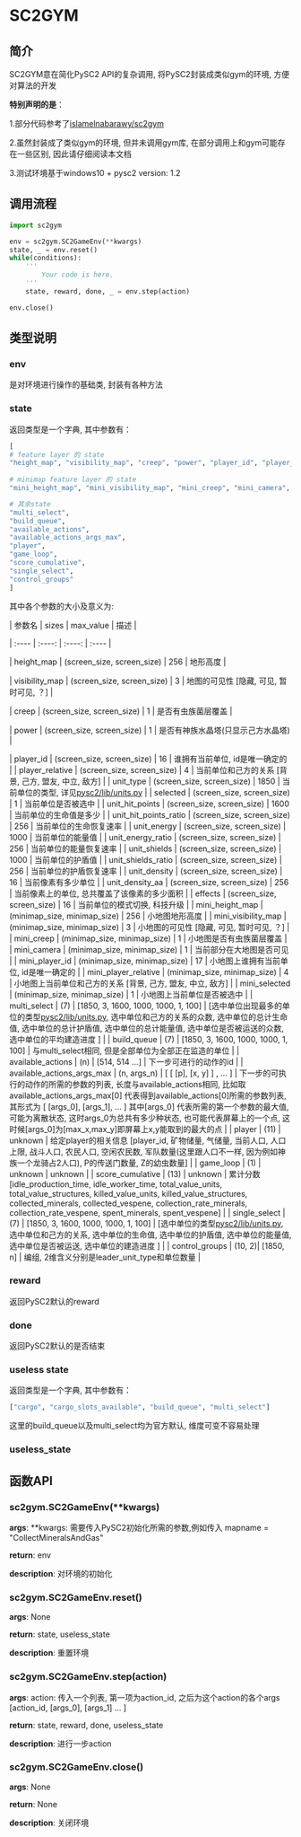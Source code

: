 # SC2GYM

## 简介

SC2GYM意在简化PySC2 API的复杂调用, 将PySC2封装成类似gym的环境, 方便对算法的开发

**特别声明的是**：

1.部分代码参考了[islamelnabarawy/sc2gym](https://github.com/islamelnabarawy/sc2gym)

2.虽然封装成了类似gym的环境, 但并未调用gym库, 在部分调用上和gym可能存在一些区别, 因此请仔细阅读本文档

3.测试环境基于windows10 + pysc2 version: 1.2

## 调用流程

```python
import sc2gym

env = sc2gym.SC2GameEnv(**kwargs)
state, _ = env.reset()
while(conditions):
    '''
        Your code is here.
    '''
    state, reward, done, _ = env.step(action)

env.close()
```

## 类型说明

### env
是对环境进行操作的基础类, 封装有各种方法

### state
返回类型是一个字典, 其中参数有： 
```python
[
# feature layer 的 state
"height_map", "visibility_map", "creep", "power", "player_id", "player_relative", "unit_type", "selected", "unit_hit_points", "unit_hit_points_ratio", "unit_energy", "unit_energy_ratio", "unit_shields", "unit_shields_ratio", "unit_density", "unit_density_aa", "effects",
 
# minimap feature layer 的 state
"mini_height_map", "mini_visibility_map", "mini_creep", "mini_camera", "mini_player_id", "mini_player_relative", "mini_selected",

# 其余state
"multi_select",
"build_queue",
"available_actions",
"available_actions_args_max",
"player", 
"game_loop", 
"score_cumulative",
"single_select", 
"control_groups"
]
```
其中各个参数的大小及意义为:

| 参数名 | sizes | max_value | 描述 |   

| :---- | :----: | :----: | :---- |

| height_map | (screen_size, screen_size) | 256 | 地形高度 |

| visibility_map | (screen_size, screen_size) | 3 | 地图的可见性 [隐藏, 可见, 暂时可见, ？] |

| creep | (screen_size, screen_size) | 1 | 是否有虫族菌层覆盖 |

| power | (screen_size, screen_size) | 1 | 是否有神族水晶塔(只显示己方水晶塔) |

| player_id | (screen_size, screen_size) | 16 | 谁拥有当前单位, id是唯一确定的 |
| player_relative | (screen_size, screen_size) | 4 | 当前单位和己方的关系  [背景, 己方, 盟友, 中立, 敌方]  |
| unit_type | (screen_size, screen_size) | 1850 | 当前单位的类型, 详见[pysc2/lib/units.py](https://github.com/deepmind/pysc2/blob/master/pysc2/lib/units.py) |
| selected | (screen_size, screen_size) | 1 | 当前单位是否被选中 |
| unit_hit_points | (screen_size, screen_size) | 1600 | 当前单位的生命值是多少 |
| unit_hit_points_ratio | (screen_size, screen_size) | 256 | 当前单位的生命恢复速率 |
| unit_energy | (screen_size, screen_size) | 1000 | 当前单位的能量值 |
| unit_energy_ratio | (screen_size, screen_size) | 256 | 当前单位的能量恢复速率 |
| unit_shields | (screen_size, screen_size) | 1000 | 当前单位的护盾值 |
| unit_shields_ratio | (screen_size, screen_size) | 256 | 当前单位的护盾恢复速率 |
| unit_density | (screen_size, screen_size) | 16 | 当前像素有多少单位 |
| unit_density_aa | (screen_size, screen_size) | 256 | 当前像素上的单位, 总共覆盖了该像素的多少面积 |
| effects | (screen_size, screen_size) | 16 | 当前单位的模式切换, 科技升级 |
| mini_height_map | (minimap_size, minimap_size) | 256 | 小地图地形高度 |
| mini_visibility_map | (minimap_size, minimap_size) | 3 | 小地图的可见性 [隐藏, 可见, 暂时可见, ？] |
| mini_creep | (minimap_size, minimap_size) | 1 | 小地图是否有虫族菌层覆盖 |
| mini_camera | (minimap_size, minimap_size) | 1 | 当前部分在大地图是否可见 |
| mini_player_id | (minimap_size, minimap_size) | 17 | 小地图上谁拥有当前单位, id是唯一确定的 |
| mini_player_relative | (minimap_size, minimap_size) | 4 | 小地图上当前单位和己方的关系  [背景, 己方, 盟友, 中立, 敌方] |
| mini_selected | (minimap_size, minimap_size) | 1 | 小地图上当前单位是否被选中 |
| multi_select | (7) | [1850, 3, 1600, 1000, 1000, 1, 100] | [选中单位出现最多的单位的类型[pysc2/lib/units.py](https://github.com/deepmind/pysc2/blob/master/pysc2/lib/units.py), 选中单位和己方的关系的众数, 选中单位的总计生命值, 选中单位的总计护盾值, 选中单位的总计能量值, 选中单位是否被运送的众数, 选中单位的平均建造进度 ] |
| build_queue | (7) | [1850, 3, 1600, 1000, 1000, 1, 100] | 与multi_select相同, 但是全部单位为全部正在监造的单位 |
| available_actions | (n) | [514, 514 ...] | 下一步可进行的动作的id |
| available_actions_args_max | (n, args_n) | [  [ [p], [x, y] ] , ...  ] | 下一步的可执行的动作的所需的参数的列表, 长度与available_actions相同, 比如取available_actions_args_max[0] 代表得到available_actions[0]所需的参数列表, 其形式为 [ [args_0], [args_1], ... ] 其中[args_0] 代表所需的第一个参数的最大值, 可能为离散状态, 这时args_0为总共有多少种状态, 也可能代表屏幕上的一个点, 这时候[args_0]为[max_x,max_y]即屏幕上x,y能取到的最大的点 |
| player | (11) | unknown | 给定player的相关信息 [player_id, 矿物储量, 气储量, 当前人口, 人口上限, 战斗人口, 农民人口, 空闲农民数, 军队数量(这里跟人口不一样, 因为例如神族一个龙骑占2人口), P的传送门数量, Z的幼虫数量] |
| game_loop | (1) | unknown | unknown | 
| score_cumulative | (13) | unknown | 累计分数 [idle_production_time, idle_worker_time, total_value_units, total_value_structures, killed_value_units, killed_value_structures, collected_minerals, collected_vespene, collection_rate_minerals, collection_rate_vespene, spent_minerals, spent_vespene]  |
| single_select | (7) | [1850, 3, 1600, 1000, 1000, 1, 100] | [选中单位的类型[pysc2/lib/units.py](https://github.com/deepmind/pysc2/blob/master/pysc2/lib/units.py), 选中单位和己方的关系, 选中单位的生命值, 选中单位的护盾值, 选中单位的能量值, 选中单位是否被运送, 选中单位的建造进度 ] |
| control_groups | (10, 2)| [1850, n] | 编组, 2维含义分别是leader_unit_type和单位数量 |

### reward
返回PySC2默认的reward
### done
返回PySC2默认的是否结束
### useless state
返回类型是一个字典, 其中参数有：
```python
["cargo", "cargo_slots_available", "build_queue", "multi_select"]
```
这里的build_queue以及multi_select均为官方默认, 维度可变不容易处理


### useless_state

## 函数API

### sc2gym.SC2GameEnv(**kwargs)

**args**: **kwargs: 需要传入PySC2初始化所需的参数,例如传入 mapname = "CollectMineralsAndGas"

**return**: env

**description**: 对环境的初始化


### sc2gym.SC2GameEnv.reset()

**args**: None

**return**: state, useless_state

**description**: 重置环境

### sc2gym.SC2GameEnv.step(action)

**args**: action: 传入一个列表, 第一项为action_id, 之后为这个action的各个args [action_id, [args_0], [args_1] ... ]

**return**: state, reward, done, useless_state

**description**: 进行一步action

### sc2gym.SC2GameEnv.close()

**args**: None

**return**: None

**description**: 关闭环境